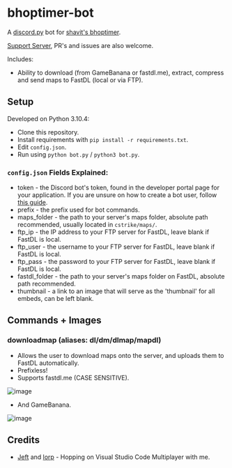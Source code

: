 # bhoptimer-bot

A [discord.py](https://github.com/Rapptz/discord.py) bot for [shavit's bhoptimer](https://github.com/shavitush/bhoptimer/).

[Support Server](https://discord.gg/Sdc7tvD), PR's and issues are also welcome.

Includes:
 - Ability to download (from GameBanana or fastdl.me), extract, compress and send maps to FastDL (local or via FTP).

## Setup

Developed on Python 3.10.4:
 - Clone this repository.
 - Install requirements with `pip install -r requirements.txt`.
 - Edit `config.json`.
 - Run using `python bot.py` / `python3 bot.py`.

### `config.json` Fields Explained:
 - token - the Discord bot's token, found in the developer portal page for your application. If you are unsure on how to create a bot user, follow [this guide](https://discordpy.readthedocs.io/en/stable/discord.html).
 - prefix - the prefix used for bot commands.
 - maps_folder - the path to your server's maps folder, absolute path recommended, usually located in `cstrike/maps/`.
 - ftp_ip - the IP address to your FTP server for FastDL, leave blank if FastDL is local.
 - ftp_user - the username to your FTP server for FastDL, leave blank if FastDL is local.
 - ftp_pass - the password to your FTP server for FastDL, leave blank if FastDL is local.
 - fastdl_folder - the path to your server's maps folder on FastDL, absolute path recommended.
 - thumbnail - a link to an image that will serve as the 'thumbnail' for all embeds, can be left blank.

## Commands + Images

### downloadmap (aliases: dl/dm/dlmap/mapdl)
 - Allows the user to download maps onto the server, and uploads them to FastDL automatically.
 - Prefixless!
 - Supports fastdl.me (CASE SENSITIVE).
 
 ![image](https://github.com/flac/bhoptimer-bot/assets/53440695/d5e2cbd5-0fb9-4461-b419-ee747186184c)

 - And GameBanana.

 ![image](https://github.com/flac/bhoptimer-bot/assets/53440695/79051afb-acba-487c-bc57-b82bc9b380da)

## Credits
 - [Jeft](https://github.com/Jeftaei) and [lorp](https://github.com/ouwou) - Hopping on Visual Studio Code Multiplayer with me.

